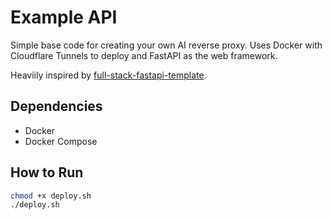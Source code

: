 # Example API

Simple base code for creating your own AI reverse proxy.
Uses Docker with Cloudflare Tunnels to deploy and FastAPI as the web framework.

Heaviily inspired by [full-stack-fastapi-template](https://github.com/fastapi/full-stack-fastapi-template).

## Dependencies

- Docker
- Docker Compose

## How to Run

```bash
chmod +x deploy.sh
./deploy.sh
```